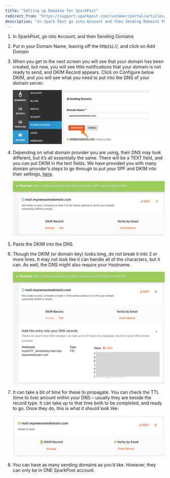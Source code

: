```yaml
---
title: "Setting up Domains for SparkPost"
redirect_from: "https://support.sparkpost.com/customer/portal/articles/2034521-setting-up-domains-for-sparkpost"
description: "In Spark Post go into Account and then Sending Domains Put in your Domain Name leaving off the http s and click on Add Domain When you get to the next screen you will see that your domain has been created but now you will see little notifications that your..."
---
```


1.  In SparkPost, go into Account, and then Sending Domains  
2.  Put in your Domain Name, leaving off the http(s)://, and click on Add Domain  
3.  When you get to the next screen you will see that your domain has been created, but now, you will see little notifications that your domain is not ready to send, and DKIM Record appears. Click on Configure below DKIM, and you will see what you need to put into the DNS of your domain server. 

    ![](media/setting-up-domains-for-spark-post/settingupdomains1_original.jpg)

4.  Depending on what domain provider you are using, their DNS may look different, but it’s all essentially the same. There will be a TEXT field, and you can put DKIM in the text fields. We have provided you with many domain provider’s steps to go through to put your SPF and DKIM into their settings, [here](https://support.sparkpost.com/customer/portal/articles/2034498-setting-up-spf-and-dkim-with-domain-providers).

    ![](media/setting-up-domains-for-spark-post/image02_original.png)

5.  Paste the DKIM into the DNS.  
6.  Though the DKIM (or domain key) looks long, do not break it into 2 or more lines. It may not look like it can handle all of the characters, but it can. As well, the DNS might also require your Hostname.  

    ![](media/setting-up-domains-for-spark-post/image00_original.png)

7.  It can take a bit of time for these to propagate. You can check the TTL (time to live) amount within your DNS – usually they are beside the record type. It can take up to that time both to be completed, and ready to go. Once they do, this is what it should look like:

    ![](media/setting-up-domains-for-spark-post/image01_original.png)

8.  You can have as many sending domains as you’d like. However, they can only be in ONE SparkPost account.